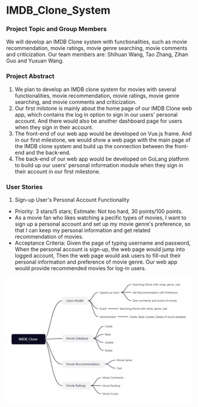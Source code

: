 # IMDB_Clone_System
### Project Topic and Group Members
We will develop an IMDB Clone system with functionalities, such as movie recommendation, movie ratings, movie genre searching, movie comments and criticization. Our team members are: Shihuan Wang, Tao Zhang, Zihan Guo and Yuxuan Wang. <br />

### Project Abstract
1. We plan to develop an IMDB clone system for movies with several functionalities, movie recommendation, movie ratings, movie genre searching, and movie comments and criticization. <br />
2. Our first milstone is mainly about the home page of our IMDB Clone web app, which contains the log in option to sign in our users' personal account. And there would also be another dashboard page for users when they sign in their account. <br />
3. The front-end of our web app would be developed on Vue.js frame. And in our first milestone, we would show a web page with the main page of the IMDB clone system and build up the connection between the front-end and the back-end. <br />
4. The back-end of our web app would be developed on GoLang platform to build up our users' personal information module when they sign in their account in our first milestone.

### User Stories
1. Sign-up User's Personal Account Functionality
  * Priority: 3 stars/5 stars; Estimate: Not too hard, 30 points/100 points.
  * As a movie fan who likes watching a pecific types of movies, I want to sign up a personal account and set up my movie genre's preference, so that I can keep my personal information and get related recommendation of movies.
  * Acceptance Criteria: Given the page of typing username and password, When the personal account is sign-up, the web page would jump into logged account, Then the web page would ask users to fill-out their personal information and preference of movie genre. Our web app would provide recommended movies for log-in users. 

<img src="/IMDB_Clone_Min_Map.jpg" alt="IMDB_Clone Mind Map"/>
